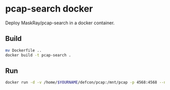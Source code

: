 # pcap-search docker

Deploy MaskRay/pcap-search in a docker container.

## Build
```bash
mv Dockerfile ..
docker build -t pcap-search .
```

## Run

```bash
docker run -d -v /home/$YOURNAME/defcon/pcap:/mnt/pcap -p 4568:4568 --name "pcap0" pcap-search
```
